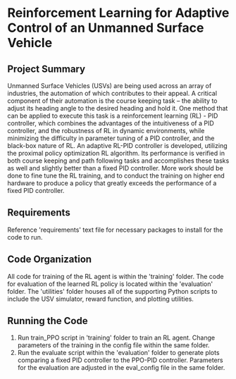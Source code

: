 # Reinforcement Learning for Adaptive Control of an Unmanned Surface Vehicle

## Project Summary
Unmanned Surface Vehicles (USVs) are being used across an array of industries, the automation of which contributes to their appeal. A critical component of their automation is the course keeping task – the ability to adjust its heading angle to the desired heading and hold it. One method that can be applied to execute this task is a reinforcement learning (RL) - PID controller, which combines the advantages of the intuitiveness of a PID controller, and the robustness of RL in dynamic environments, while minimizing the difficulty in parameter tuning of a PID controller, and the black-box nature of RL. An adaptive RL-PID controller is developed, utilizing the proximal policy optimization RL algorithm. Its performance is verified in both course keeping and path following tasks and accomplishes these tasks as well and slightly better than a fixed PID controller. More work should be done to fine tune the RL training, and to conduct the training on higher end hardware to produce a policy that greatly exceeds the performance of a fixed PID controller. 

## Requirements
Reference 'requirements' text file for necessary packages to install for the code to run.

## Code Organization
All code for training of the RL agent is within the 'training' folder. The code for evaluation of the learned RL policy is located within the 'evaluation' folder. The 'utilities' folder houses all of the supporting Python scripts to include the USV simulator, reward function, and plotting utilities.

## Running the Code
1. Run train_PPO script in 'training' folder to train an RL agent. Change parameters of the training in the config file within the same folder.
2. Run the evaluate script within the 'evaluation' folder to generate plots comparing a fixed PID controller to the PPO-PID controller. Parameters for the evaluation are adjusted in the eval_config file in the same folder.
